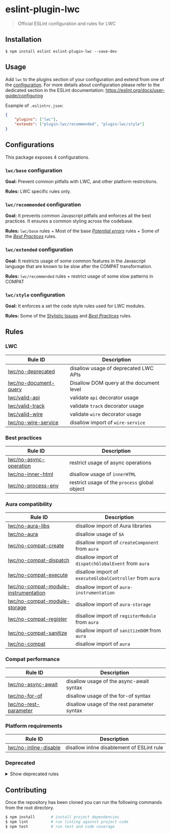 # eslint-plugin-lwc

> Official ESLint configuration and rules for LWC

## Installation

```
$ npm install eslint eslint-plugin-lwc --save-dev
```

## Usage

Add `lwc` to the plugins section of your configuration and extend from one of the [configuration](#configurations). For more details about configuration please refer to the dedicated section in the ESLint documentation: https://eslint.org/docs/user-guide/configuring

Example of `.eslintrc.json`:
```json
{
    "plugins": ["lwc"],
    "extends": ["plugin:lwc/recommended", "plugin:lwc/style"]
}
```

## Configurations

This package exposes 4 configurations.

### `lwc/base` configuration

**Goal:** Prevent common pitfalls with LWC, and other platform restrictions.

**Rules:** LWC specific rules only.

### `lwc/recommended` configuration

**Goal:** It prevents common Javascript pitfalls and enforces all the best practices. It ensures a common styling across the codebase.

**Rules:** `lwc/base` rules + Most of the base [*Potential errors*](https://eslint.org/docs/rules/#possible-errors) rules + Some of the [*Best Practices*](https://eslint.org/docs/rules/#best-practices) rules.


### `lwc/extended` configuration

**Goal:** It restricts usage of some common features in the Javascript language that are known to be slow after the COMPAT transformation.

**Rules:** `lwc/recommended` rules + restrict usage of some slow patterns in COMPAT

### `lwc/style` configuration

**Goal:** It enforces a set the code style rules used for LWC modules.

**Rules:** Some of the [Stylistic Issues](https://eslint.org/docs/rules/#stylistic-issues) and [*Best Practices*](https://eslint.org/docs/rules/#best-practices) rules.

## Rules

### LWC

| Rule ID | Description |
|---------|-------------|
| [lwc/no-deprecated](./docs/rules/no-deprecated.md) | disallow usage of deprecated LWC APIs |
| [lwc/no-document-query](./docs/rules/no-document-query.md) | Disallow DOM query at the document level |
| [lwc/valid-api](./docs/rules/valid-api.md) | validate `api` decorator usage |
| [lwc/valid-track](./docs/rules/valid-track.md) | validate `track` decorator usage |
| [lwc/valid-wire](./docs/rules/valid-wire.md) | validate `wire` decorator usage |
| [lwc/no-wire-service](./docs/rules/no-wire-service.md) | disallow import of `wire-service` |

### Best practices

| Rule ID | Description |
|---------|-------------|
| [lwc/no-async-operation](./docs/rules/no-async-operation.md) | restrict usage of async operations |
| [lwc/no-inner-html](./docs/rules/no-inner-html.md) | disallow usage of `innerHTML` |
| [lwc/no-process-env](./docs/rules/no-process-env.md) | restrict usage of the `process` global object |

### Aura compatibility

| Rule ID | Description |
|---------|-------------|
| [lwc/no-aura-libs](./docs/rules/no-aura-libs.md) | disallow import of Aura libraries |
| [lwc/no-aura](./docs/rules/no-aura.md) | disallow usage of `$A` |
| [lwc/no-compat-create](./docs/rules/no-compat-create.md) | disallow import of `createComponent` from `aura` |
| [lwc/no-compat-dispatch](./docs/rules/no-compat-dispatch.md) | disallow import of `dispatchGlobalEvent` from `aura` |
| [lwc/no-compat-execute](./docs/rules/no-compat-execute.md) | disallow import of `executeGlobalController` from `aura` |
| [lwc/no-compat-module-instrumentation](./docs/rules/no-compat-module-instrumentation.md) | disallow import of `aura-instrumentation` |
| [lwc/no-compat-module-storage](./docs/rules/no-compat-module-storage.md) | disallow import of `aura-storage` |
| [lwc/no-compat-register](./docs/rules/no-compat-register.md) | disallow import of `registerModule` from `aura` |
| [lwc/no-compat-sanitize](./docs/rules/no-compat-sanitize.md) | disallow import of `sanitizeDOM` from `aura` |
| [lwc/no-compat](./docs/rules/no-compat.md) | disallow import of `aura` |

### Compat performance

| Rule ID | Description |
|---------|-------------|
| [lwc/no-async-await](./docs/rules/no-async-await.md) | disallow usage of the async-await syntax |
| [lwc/no-for-of](./docs/rules/no-for-of.md) | disallow usage of the for-of syntax |
| [lwc/no-rest-parameter](./docs/rules/no-rest-parameter.md) | disallow usage of the rest parameter syntax |

### Platform requirements

| Rule ID | Description |
|---------|-------------|
| [lwc/no-inline-disable](./docs/rules/no-inline-disable.md) | disallow inline disablement of ESLint rule |

### Deprecated

<details>
<summary>Show deprecated rules</summary>
<br>

| Rule ID | Description |
|---------|-------------|
| [lwc/no-raf](./docs/rules/no-raf.md) | disallow usage of `requestAnimationFrame` |
| [lwc/no-set-interval](./docs/rules/no-set-interval.md) | disallow usage of `setInterval` |
| [lwc/no-set-timeout](./docs/rules/no-set-timeout.md) | disallow usage of `setTimeout` |

</details>

## Contributing

Once the repository has been cloned you can run the following commands from the root directory.

```sh
$ npm install       # install project dependencies
$ npm lint          # run linting against project code
$ npm test          # run test and code coverage
```